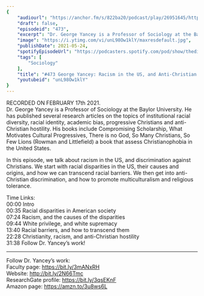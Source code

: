 ```yaml
---
{
	"audiourl": "https://anchor.fm/s/822ba20/podcast/play/26951645/https%3A%2F%2Fd3ctxlq1ktw2nl.cloudfront.net%2Fstaging%2F2021-1-19%2F87db9aed-4952-4f75-fb0e-3c4065295bb4.m4a",
	"draft": false,
	"episodeid": "473",
	"excerpt": "Dr. George Yancey is a Professor of Sociology at the Baylor University. He has published several research articles on the topics of institutional racial diversity, racial identity, academic bias, progressive Christians and anti-Christian hostility. His books include Compromising Scholarship, What Motivates Cultural Progressives, There is no God, So Many Christians, So Few Lions (Rowman and Littlefield) a book that assess Christianophobia in the United States.",
	"image": "https://i.ytimg.com/vi/unL98Ow1klY/maxresdefault.jpg",
	"publishDate": 2021-05-24,
	"spotifyEpisodeUrl": "https://podcasters.spotify.com/pod/show/thedissenter/episodes/473-George-Yancey-Racism-in-the-US--and-Anti-Christian-Hostility-eql0gt",
	"tags": [
		"Sociology"
	],
	"title": "#473 George Yancey: Racism in the US, and Anti-Christian Hostility",
	"youtubeid": "unL98Ow1klY"
}
---
```

RECORDED ON FEBRUARY 17th 2021.  
Dr. George Yancey is a Professor of Sociology at the Baylor University. He has published several research articles on the topics of institutional racial diversity, racial identity, academic bias, progressive Christians and anti-Christian hostility. His books include Compromising Scholarship, What Motivates Cultural Progressives, There is no God, So Many Christians, So Few Lions (Rowman and Littlefield) a book that assess Christianophobia in the United States.

In this episode, we talk about racism in the US, and discrimination against Christians. We start with racial disparities in the US, their causes and origins, and how we can transcend racial barriers. We then get into anti-Christian discrimination, and how to promote multiculturalism and religious tolerance.

Time Links:  
<time>00:00</time> Intro  
<time>00:35</time> Racial disparities in American society  
<time>07:24</time> Racism, and the causes of the disparities  
<time>09:44</time> White privilege, and white supremacy  
<time>13:40</time> Racial barriers, and how to transcend them  
<time>22:28</time> Christianity, racism, and anti-Christian hostility  
<time>31:38</time> Follow Dr. Yancey’s work!

---

Follow Dr. Yancey’s work:  
Faculty page: https://bit.ly/3mANxRH  
Website: http://bit.ly/2N66Tmc  
ResearchGate profile: https://bit.ly/3qsEKnF  
Amazon page: https://amzn.to/3u8ws6L
